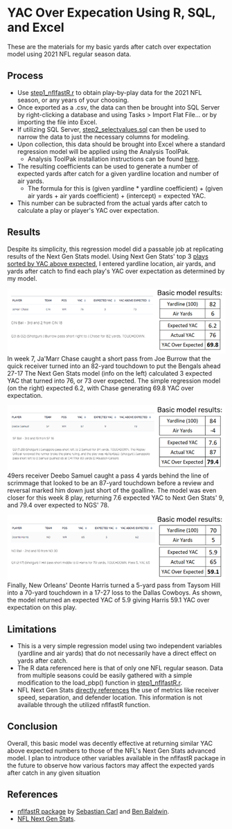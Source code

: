 # YAC Over Expecation Using R, SQL, and Excel

These are the materials for my basic yards after catch over expectation model using 2021 NFL regular season data.

## Process

- Use [step1_nflfastR.r](https://github.com/jbrooksdata/basic-yac-expectation-model/blob/main/step1_nflfastR) to obtain play-by-play data for the 2021
NFL season, or any years of your choosing.
- Once exported as a .csv, the data can then be brought into SQL Server by right-clicking a database and using Tasks > Import Flat File...
or by importing the file into Excel.
- If utilizing SQL Server, [step2_selectvalues.sql](https://github.com/jbrooksdata/basic-yac-expectation-model/blob/main/step2_selectvalues.sql) can then be used to narrow the data
to just the necessary columns for modeling.
- Upon collection, this data should be brought into Excel where a standard regression model will be applied using the Analysis ToolPak.
  - Analysis ToolPak installation instructions can be found [here](https://support.microsoft.com/en-us/office/load-the-analysis-toolpak-in-excel-6a63e598-cd6d-42e3-9317-6b40ba1a66b4).
- The resulting coefficients can be used to generate a number of expected yards after catch for a given yardline location and number of air yards.
  - The formula for this is (given yardline * yardline coefficient) + (given air yards + air yards coefficient) + (intercept) = expected YAC.
- This number can be subracted from the actual yards after catch to calculate a play or player's YAC over expectation.

## Results

Despite its simplicity, this regression model did a passable job at replicating results of the Next Gen Stats model.
Using Next Gen Stats' top 3 [plays sorted by YAC above expected](https://nextgenstats.nfl.com/stats/top-plays/yac/2021/REG/all), I entered yardline location, air yards, and yards after catch
to find each play's YAC over expectation as determined by my model.

![](images/chase-week-7.png)
In week 7, Ja'Marr Chase caught a short pass from Joe Burrow that the quick receiver turned into an 82-yard touchdown to put the Bengals ahead 27-17
The Next Gen Stats model (info on the left) calculated 3 expected YAC that turned into 76, or 73 over expected. The simple regression model (on the right)
expected 6.2, with Chase generating 69.8 YAC over expectation.

![](images/deebo-week-8.png)
49ers receiver Deebo Samuel caught a pass 4 yards behind the line of scrimmage that looked to be an 87-yard touchdown before a review and reversal marked him down just short of the goalline.
The model was even closer for this week 8 play, returning 7.6 expected YAC to Next Gen Stats' 9, and 79.4 over expected to NGS' 78.

![](images/deonte-week-13.png)
Finally, New Orleans' Deonte Harris turned a 5-yard pass from Taysom Hill into a 70-yard touchdown in a 17-27 loss to the Dallas Cowboys.
As shown, the model returned an expected YAC of 5.9 giving Harris 59.1 YAC over expectation on this play.

## Limitations

- This is a very simple regression model using two independent variables (yardline and air yards) that do not necessarily have a direct effect on yards after catch.
- The R data referenced here is that of only one NFL regular season. Data from multiple seasons could be easily gathered with a simple modification to the load_pbp() function in
[step1_nflfastR.r](https://github.com/jbrooksdata/basic-yac-expectation-model/blob/main/step1_nflfastR).
- NFL Next Gen Stats [directly references](https://nextgenstats.nfl.com/stats/top-plays/yac/2021/REG/all) the use of metrics like receiver speed, separation, and defender location.
This information is not available through the utilized nflfastR function.

## Conclusion

Overall, this basic model was decently effective at returning similar YAC above expected numbers to those of the NFL's Next Gen Stats advanced model. I plan to introduce other variables available in the nflfastR package in the future to observe how various factors may affect the expected yards after catch in any given situation

## References

- [nflfastR package](https://www.nflfastr.com/) by [Sebastian Carl](https://twitter.com/mrcaseb) and [Ben Baldwin](https://twitter.com/benbbaldwin).
- [NFL Next Gen Stats](https://nextgenstats.nfl.com/).
